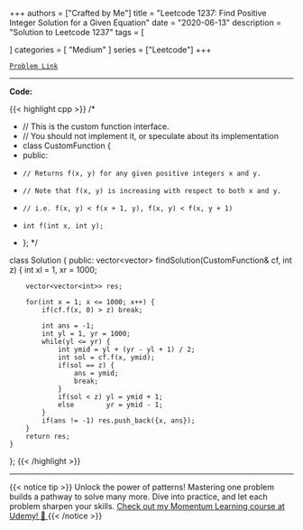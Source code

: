 
+++
authors = ["Crafted by Me"]
title = "Leetcode 1237: Find Positive Integer Solution for a Given Equation"
date = "2020-06-13"
description = "Solution to Leetcode 1237"
tags = [
    
]
categories = [
    "Medium"
]
series = ["Leetcode"]
+++



[`Problem Link`](https://leetcode.com/problems/find-positive-integer-solution-for-a-given-equation/description/)

---

**Code:**

{{< highlight cpp >}}
/*
 * // This is the custom function interface.
 * // You should not implement it, or speculate about its implementation
 * class CustomFunction {
 * public:
 *     // Returns f(x, y) for any given positive integers x and y.
 *     // Note that f(x, y) is increasing with respect to both x and y.
 *     // i.e. f(x, y) < f(x + 1, y), f(x, y) < f(x, y + 1)
 *     int f(int x, int y);
 * };
 */

class Solution {
public:
    vector<vector<int>> findSolution(CustomFunction& cf, int z) {
        int xl = 1, xr = 1000;

        vector<vector<int>> res;
        
        for(int x = 1; x <= 1000; x++) {
            if(cf.f(x, 0) > z) break;
            
            int ans = -1;
            int yl = 1, yr = 1000;            
            while(yl <= yr) {
                int ymid = yl + (yr - yl + 1) / 2;
                int sol = cf.f(x, ymid);
                if(sol == z) {
                    ans = ymid;
                    break;
                }
                if(sol < z) yl = ymid + 1;
                else        yr = ymid - 1;
            }
            if(ans != -1) res.push_back({x, ans});
        }
        return res;
    }
};
{{< /highlight >}}


---


{{< notice tip >}}
Unlock the power of patterns! Mastering one problem builds a pathway to solve many more. Dive into practice, and let each problem sharpen your skills. [Check out my Momentum Learning course at Udemy! 🚀 ](https://www.udemy.com/course/algorithms-and-data-structures-in-cpp/)
{{< /notice >}}

